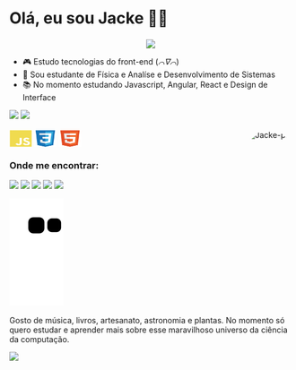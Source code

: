 <h1>Olá, eu sou  Jacke 👋😊</h1>
<div align="center">
<img align="center" src="https://user-images.githubusercontent.com/102440740/195992284-2a237eb0-0311-4c37-b1aa-3b90652cfdc8.gif"></div>

- 🎮 Estudo tecnologias do front-end   (*⌒∇⌒*)
- 🌠 Sou estudante de Física e Analíse e Desenvolvimento de Sistemas 
- 📚 No momento estudando Javascript, Angular, React e Design de Interface

<div>
 <img height="180em" src="https://github-readme-stats.vercel.app/api?username=jackelinmai&show_icons=true&theme=dracula&include_all_commits=true&count_private=true"/>
  <img height="180em" src="https://github-readme-stats.vercel.app/api/top-langs/?username=jackelinmai&layout=compact&langs_count=7&theme=dracula"/>

</div>


<div style="display: inline_block"><br>
  <img align="center" alt="Jacke-Js" height="30" width="40" src="https://raw.githubusercontent.com/devicons/devicon/master/icons/javascript/javascript-plain.svg">
 <img align="center" alt="Jacke-CSS" height="30" width="40" src="https://raw.githubusercontent.com/devicons/devicon/master/icons/css3/css3-original.svg">
  <img align="center" alt="Jacke-HTML" height="30" width="40" src="https://raw.githubusercontent.com/devicons/devicon/master/icons/html5/html5-original.svg">
  <img align="right" alt="Jacke-pic" height="190" style="border-radius:90px;" src="https://user-images.githubusercontent.com/102440740/195991688-dd341877-8638-4282-a336-83941d217b43.gif">
  
</div>



<div> 
<h3>Onde me encontrar: </h3>
  <a href="https://www.youtube.com/channel/UCLEiaxao3MGXiiTLZogwnGAQ" target="_blank"><img src="https://img.shields.io/badge/YouTube-FF0000?style=for-the-badge&logo=youtube&logoColor=white" target="_blank"></a>
  <a href="https://instagram.com/atelietanuki" target="_blank"><img src="https://img.shields.io/badge/-Instagram-%23E4405F?style=for-the-badge&logo=instagram&logoColor=white" target="_blank"></a>
 	<a href="https://www.twitch.tv/jackelinmai" target="_blank"><img src="https://img.shields.io/badge/Twitch-9146FF?style=for-the-badge&logo=twitch&logoColor=white" target="_blank"></a>
 <a href="https://discord.gg/jackelinmai#6841" target="_blank"><img src="https://img.shields.io/badge/Discord-7289DA?style=for-the-badge&logo=discord&logoColor=white" target="_blank"></a>
  <a href="https://www.linkedin.com/in/jacke-lin-mai-971930225/" target="_blanck"><img src="https://img.shields.io/badge/-LinkedIn-%230077B5?style=for-the-badge&logo=linkedin&logoColor=white" target="_blank"></a> 
  </div>

![snake gif](https://github.com/JackeLinMai/JackeLinMai/blob/output/github-contribution-grid-snake.svg)
<div><p>Gosto de música, livros, artesanato, astronomia e plantas. No momento só quero estudar e aprender mais sobre esse maravilhoso universo da ciência da computação.</p>
<img src="<img src"https://user-images.githubusercontent.com/102440740/196013725-f3dfeff0-a28f-455a-97b4-e782c219b020.gif" width=20px>
</div>
